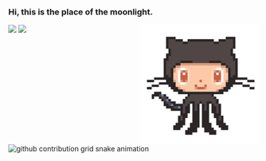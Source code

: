 ### Hi, this is the place of the moonlight.

<img height="240px" src="./github.gif" align="right"/>  

<img align="" height="215px" src="https://github-readme-stats.vercel.app/api?username=Moonlight-CHENG&include_all_commits=true" />
<img align="" height="100px" src="https://github-readme-stats.vercel.app/api/top-langs/?username=Moonlight-CHENG&hide_title=true&hide_border=true&layout=compact&bg_color=0,73FA79,73FDFF,D783FF&theme=graywhite&locale=cn" />

<picture>
  <source media="(prefers-color-scheme: dark)" srcset="https://raw.githubusercontent.com/Moonlight-CHENG/Moonlight-CHENG/output/github-contribution-grid-snake-dark.svg">
  <source media="(prefers-color-scheme: light)" srcset="https://raw.githubusercontent.com/Moonlight-CHENG/Moonlight-CHENG/output/github-contribution-grid-snake.svg">
  <img alt="github contribution grid snake animation" src="https://raw.githubusercontent.com/lMoonlight-CHENG/Moonlight-CHENG/output/github-contribution-grid-snake.svg">
</picture>



<!--
**Moonlight-CHENG/Moonlight-CHENG** is a ✨ _special_ ✨ repository because its `README.md` (this file) appears on your GitHub profile.

Here are some ideas to get you started:
there 👋
- 🔭 I’m currently working on ...
- 🌱 I’m currently learning ...
- 👯 I’m looking to collaborate on ...
- 🤔 I’m looking for help with ...
- 💬 Ask me about ...
- 📫 How to reach me: ...
- 😄 Pronouns: ...
- ⚡ Fun fact: ...
-->
